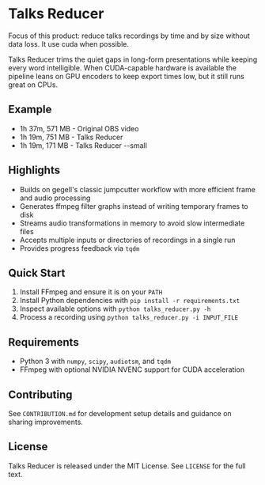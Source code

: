 # Talks Reducer
Focus of this product: reduce talks recordings by time and by size without data loss. It use cuda when possible.

Talks Reducer trims the quiet gaps in long-form presentations while keeping every word intelligible. When CUDA-capable hardware is available the pipeline leans on GPU encoders to keep export times low, but it still runs great on CPUs.

## Example
- 1h 37m, 571 MB - Original OBS video
- 1h 19m, 751 MB - Talks Reducer
- 1h 19m, 171 MB - Talks Reducer --small

## Highlights
- Builds on gegell's classic jumpcutter workflow with more efficient frame and audio processing
- Generates ffmpeg filter graphs instead of writing temporary frames to disk
- Streams audio transformations in memory to avoid slow intermediate files
- Accepts multiple inputs or directories of recordings in a single run
- Provides progress feedback via `tqdm`

## Quick Start
1. Install FFmpeg and ensure it is on your `PATH`
2. Install Python dependencies with `pip install -r requirements.txt`
3. Inspect available options with `python talks_reducer.py -h`
4. Process a recording using `python talks_reducer.py -i INPUT_FILE`

## Requirements
- Python 3 with `numpy`, `scipy`, `audiotsm`, and `tqdm`
- FFmpeg with optional NVIDIA NVENC support for CUDA acceleration

## Contributing
See `CONTRIBUTION.md` for development setup details and guidance on sharing improvements.

## License
Talks Reducer is released under the MIT License. See `LICENSE` for the full text.
